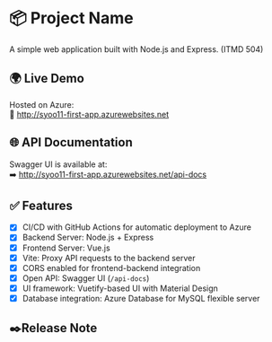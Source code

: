 # 📦 Project Name

A simple web application built with Node.js and Express. (ITMD 504)  

## 🌍 Live Demo  
  
Hosted on Azure:  
🔗 <a href="https://www.google.com/](http://syoo11-first-app.azurewebsites.net" target="_blank">http://syoo11-first-app.azurewebsites.net</a>  
  
  
## 🌐 API Documentation  
  
Swagger UI is available at:  
➡️ <a href="https://www.google.com/](http://syoo11-first-app.azurewebsites.net/api-docs" target="_blank">http://syoo11-first-app.azurewebsites.net/api-docs</a>   
  
      
## ✅ Features  
  
- [x] CI/CD with GitHub Actions for automatic deployment to Azure
- [x] Backend Server: Node.js + Express
- [x] Frontend Server: Vue.js
- [x] Vite: Proxy API requests to the backend server
- [x] CORS enabled for frontend-backend integration
- [x] Open API: Swagger UI (`/api-docs`)
- [x] UI framework: Vuetify-based UI with Material Design
- [x] Database integration: Azure Database for MySQL flexible server 

## ✒️Release Note
